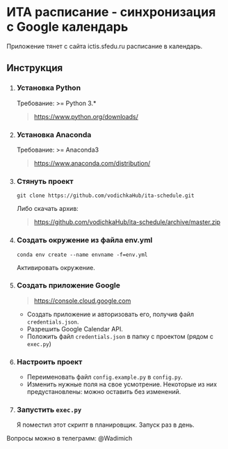 # ИТА расписание - синхронизация с Google календарь

Приложение тянет с сайта ictis.sfedu.ru расписание в календарь.
## Инструкция
1. ### Установка Python
    Требование: >= Python 3.*
    >https://www.python.org/downloads/

2. ### Установка Anaconda
    Требование:  >= Anaconda3
    >https://www.anaconda.com/distribution/

3. ### Стянуть проект
    `git clone https://github.com/vodichkaHub/ita-schedule.git`

    Либо скачать архив:
    >https://github.com/vodichkaHub/ita-schedule/archive/master.zip

4. ### Создать окружение из файла env.yml
    `conda env create --name envname -f=env.yml`

    Активировать окружение.

5. ### Создать приложение Google
    >https://console.cloud.google.com
    - Создать приложение и авторизовать его, получив файл `credentials.json`.
    - Разрешить Google Calendar API.
    - Положить файл `credentials.json` в папку с проектом (рядом с `exec.py`)

6. ### Настроить проект
    - Переименовать файл `config.example.py` в `config.py`.
    - Изменить нужные поля на свое усмотрение. Некоторые из них предустановлены: можно оставить без изменений.

7. ### Запустить `exec.py`
    Я поместил этот скрипт в планировщик. Запуск раз в день.
    
Вопросы можно в телеграмм: @Wadimich
